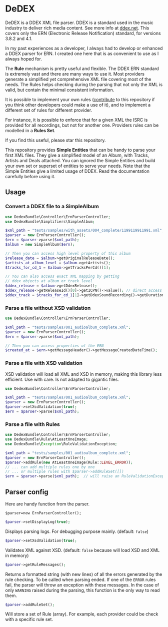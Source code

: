 # DeDEX

DeDEX is a DDEX XML file parser. DDEX is a standard used in the music industry to deliver rich media content. See more info at [ddex.net](https://ddex.net/). This covers only the ERN (Electronic Release Notification) standard, for versions 3.8.2 and 4.1.

In my past experiences as a developer, I always had to develop or enhanced a DDEX parser for ERN. I created one here that is as convenient to use as I always hoped for.

The **Rule** mechanism is pretty useful and flexible. The DDEX ERN standard is extremely vast and there are many ways to use it. Most providers generate a simplified yet comprehensive XML file covering most of the needs. The Rules helps checking during the parsing that not only the XML is valid, but contain the minimal consistent information.

It is possible to implement your own rules ([contribute](CONTRIBUTE.md) to this repository if you think other developers could make a use of it), and to implement a different set of rules for different provider.

For instance, it is possible to enforce that for a given XML the ISRC is provided for all recordings, but not for another one. Providers rules can be modelled in a **Rules Set**.

If you find this useful, please star this repository.

This repository provides **Simple Entities** that can be handy to parse your first XML files. They give a simplified model of an Album, with Tracks, Artists and Deals attached. You can ignored the Simple Entities and build your own set or superset of entities to serve your needs. Note that the Simple Entities give a limited usage of DDEX. Read the documentation carefully before using it.

## Usage

### Convert a DDEX file to a SimpleAlbum

```php
use DedexBundle\Controller\ErnParserController;
use DedexBundle\Simplifiers\SimpleAlbum;

$xml_path = "tests/samples/with_assets/004_complete/1199119911991.xml";
$parser = new ErnParserController();
$ern = $parser->parse($xml_path);
$album = new SimpleAlbum($ern);

// Then you can access high level property of this album
$release_date = $album->getOriginalReleaseDate();
$artists_at_album_level = $album->getArtists();
$tracks_for_cd_1 = $album->getTracksPerCd()[1];

// You can also access exact XML mapping by getting 
// ddex objects at album or track level
$ddex_release = $album->getDdexRelease();
$ddex_release->getReleaseId()[0]->getICPN()->value(); // direct access
$ddex_track = $tracks_for_cd_1[1]->getDdexSoundRecording()->getDuration(); // direct access
```

### Parse a file without XSD validation

```php
use DedexBundle\Controller\ErnParserController;

$xml_path = "tests/samples/001_audioalbum_complete.xml";
$parser = new ErnParserController();
$ern = $parser->parse($xml_path);

// Then you can access properties of the ERN
$created_at = $ern->getMessageHeader()->getMessageCreatedDateTime();
```

### Parse a file with XSD validation

XSD validation will load all XML and XSD in memory, making this library less efficient. Use with care. Is not adapted to gigantic files.

```php
use DedexBundle\Controller\ErnParserController;

$xml_path = "tests/samples/001_audioalbum_complete.xml";
$parser = new ErnParserController();
$parser->setXsdValidation(true);
$ern = $parser->parse($xml_path);
```

### Parse a file with Rules

```php
use DedexBundle\Controller\ErnParserController;
use DedexBundle\Rule\AtLeastOneImage;
use DedexBundle\Exception\RuleValidationException;

$xml_path = "tests/samples/001_audioalbum_complete.xml";
$parser = new ErnParserController();
$parser->addRule(new AtLeastOneImage(Rule::LEVEL_ERROR));
// ... can add multiple rules one by one
// ... or multiple rules with $parser->addRuleSet([])
$ern = $parser->parse($xml_path);  // will raise an RuleValidationException if rule is broken
```

## Parser config

Here are handy function from the parser.

`$parser=new ErnParserController();`

```php
$parser->setDisplayLog(true);
```

Displays parsing logs. For debugging purpose mainly. (default: `false`)

```php
$parser->setXsdValidation(true);
``` 

Validates XML against XSD. (default: `false` because will load XSD and XML in memory)

```php
$parser->getRuleMessages();
```

Returns a formatted string (with new lines) of all the errors generated by the rule checking. To be called when parsing ended. 
If one of the `ERROR` rules fail, the parser will throw an exception with these messages. 
In the case of only `WARNING` raised during the parsing, this function is the only way to read them. 

```php
$parser->addRuleSet();
```

Will store a set of Rule (array). For example, each provider could be check with a specific rule set.
